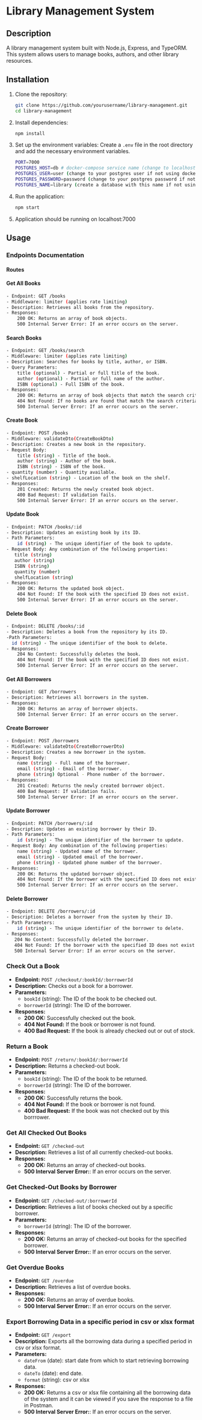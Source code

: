 # Library Management System

## Description
A library management system built with Node.js, Express, and TypeORM. This system allows users to manage books, authors, and other library resources.

## Installation

1. Clone the repository:
    ```sh
    git clone https://github.com/yourusername/library-management.git
    cd library-management
    ```

2. Install dependencies:
    ```sh
    npm install
    ```

3. Set up the environment variables:
    Create a `.env` file in the root directory and add the necessary environment variables.
   ```sh
   PORT=7000
   POSTGRES_HOST=db # docker-compose service name (change to localhost if not using docker-compose)
   POSTGRES_USER=user (change to your postgres user if not using docker-compose)  
   POSTGRES_PASSWORD=password (change to your postgres password if not using docker-compose)
   POSTGRES_NAME=library (create a database with this name if not using docker-compose)
   ```

5. Run the application:
    ```sh
    npm start
    ```
6. Application should be running on localhost:7000

## Usage

### Endpoints Documentation

#### Routes
#### Get All Books
```sh
- Endpoint: GET /books
- Middleware: limiter (applies rate limiting)
- Description: Retrieves all books from the repository.
- Responses:
    200 OK: Returns an array of book objects.
    500 Internal Server Error: If an error occurs on the server.
```
#### Search Books
```sh
- Endpoint: GET /books/search
- Middleware: limiter (applies rate limiting)
- Description: Searches for books by title, author, or ISBN.
- Query Parameters:
    title (optional) - Partial or full title of the book.
    author (optional) - Partial or full name of the author.
    ISBN (optional) - Full ISBN of the book.
- Responses:
    200 OK: Returns an array of book objects that match the search criteria.
    404 Not Found: If no books are found that match the search criteria.
    500 Internal Server Error: If an error occurs on the server.
```
#### Create Book
```sh
- Endpoint: POST /books
- Middleware: validateDto(CreateBookDto)
- Description: Creates a new book in the repository.
- Request Body:
    title (string) - Title of the book.
    author (string) - Author of the book.
    ISBN (string) - ISBN of the book.
- quantity (number) - Quantity available.
- shelfLocation (string) - Location of the book on the shelf.
- Responses:
    201 Created: Returns the newly created book object.
    400 Bad Request: If validation fails.
    500 Internal Server Error: If an error occurs on the server.
```
#### Update Book
```sh
- Endpoint: PATCH /books/:id
- Description: Updates an existing book by its ID.
- Path Parameters:
    id (string) - The unique identifier of the book to update.
- Request Body: Any combination of the following properties:
   title (string)
   author (string)
   ISBN (string)
   quantity (number)
   shelfLocation (string)
- Responses:
    200 OK: Returns the updated book object.
    404 Not Found: If the book with the specified ID does not exist.
    500 Internal Server Error: If an error occurs on the server.
```
#### Delete Book
```sh
- Endpoint: DELETE /books/:id
- Description: Deletes a book from the repository by its ID.
-Path Parameters:
  id (string) - The unique identifier of the book to delete.
- Responses:
    204 No Content: Successfully deletes the book.
    404 Not Found: If the book with the specified ID does not exist.
    500 Internal Server Error: If an error occurs on the server.
```

#### Get All Borrowers
```sh
- Endpoint: GET /borrowers
- Description: Retrieves all borrowers in the system.
- Responses:
    200 OK: Returns an array of borrower objects.
    500 Internal Server Error: If an error occurs on the server.
```
#### Create Borrower
```sh
- Endpoint: POST /borrowers
- Middleware: validateDto(CreateBorrowerDto)
- Description: Creates a new borrower in the system.
- Request Body:
    name (string) - Full name of the borrower.
    email (string) - Email of the borrower.
    phone (string) Optional - Phone number of the borrower.
- Responses:
    201 Created: Returns the newly created borrower object.
    400 Bad Request: If validation fails.
    500 Internal Server Error: If an error occurs on the server.
```
#### Update Borrower
```sh
- Endpoint: PATCH /borrowers/:id
- Description: Updates an existing borrower by their ID.
- Path Parameters:
    id (string) - The unique identifier of the borrower to update.
- Request Body: Any combination of the following properties:
    name (string) - Updated name of the borrower.
    email (string) - Updated email of the borrower.
    phone (string) - Updated phone number of the borrower.
- Responses:
    200 OK: Returns the updated borrower object.
    404 Not Found: If the borrower with the specified ID does not exist.
    500 Internal Server Error: If an error occurs on the server.
```
#### Delete Borrower
```sh
- Endpoint: DELETE /borrowers/:id
- Description: Deletes a borrower from the system by their ID.
- Path Parameters:
    id (string) - The unique identifier of the borrower to delete.
- Responses:
   204 No Content: Successfully deleted the borrower.
   404 Not Found: If the borrower with the specified ID does not exist.
   500 Internal Server Error: If an error occurs on the server.
```

### Check Out a Book

- **Endpoint:** `POST /checkout/:bookId/:borrowerId`
- **Description:** Checks out a book for a borrower.
- **Parameters:**
  - `bookId` (string): The ID of the book to be checked out.
  - `borrowerId` (string): The ID of the borrower.
- **Responses:**
  - **200 OK:** Successfully checked out the book.
  - **404 Not Found:** If the book or borrower is not found.
  - **400 Bad Request:** If the book is already checked out or out of stock.
 
### Return a Book

- **Endpoint:** `POST /return/:bookId/:borrowerId`
- **Description:** Returns a checked-out book.
- **Parameters:**
  - `bookId` (string): The ID of the book to be returned.
  - `borrowerId` (string): The ID of the borrower.
- **Responses:**
  - **200 OK:** Successfully returns the book.
  - **404 Not Found:** If the book or borrower is not found.
  - **400 Bad Request:** If the book was not checked out by this borrrower.

### Get All Checked Out Books

- **Endpoint:** `GET /checked-out`
- **Description:** Retrieves a list of all currently checked-out books.
- **Responses:**
  - **200 OK:** Returns an array of checked-out books.
  - **500 Interval Server Error:**: If an error occurs on the server.

### Get Checked-Out Books by Borrower
- **Endpoint:** `GET /checked-out/:borrowerId`
- **Description:** Retrieves a list of books checked out by a specific borrower.
- **Parameters:**
  - `borrowerId` (string): The ID of the borrower.
- **Responses:**
  - **200 OK:** Returns an array of checked-out books for the specified borrower.
  - **500 Interval Server Error:**: If an error occurs on the server.

### Get Overdue Books
- **Endpoint:** `GET /overdue`
- **Description:** Retrieves a list of overdue books.
- **Responses:**
  - **200 OK:** Returns an array of overdue books.
  - **500 Interval Server Error:**: If an error occurs on the server.

### Export Borrowing Data in a specific period in csv or xlsx format
- **Endpoint:** `GET /export`
- **Description:** Exports all the borrowing data during a specified period in csv or xlsx format.
- **Parameters:**
  - `dateFrom` (date): start date from which to start retrieving borrowing data.
  - `dateTo` (date): end date.
  - `format` (string): csv or xlsx
- **Responses:**
  - **200 OK:** Returns a csv or xlsx file containing all the borrowing data of the system and it can be viewed if you save the response to a file in Postman.
  - **500 Interval Server Error:**: If an error occurs on the server.
